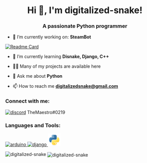 <h1 align="center">Hi 👋, I'm digitalized-snake!</h1>
<h3 align="center">A passionate Python programmer</h3>

- 🔭 I’m currently working on: **SteamBot**

[![Readme Card](https://github-readme-stats.vercel.app/api/pin/?username=digitalized-snake&repo=SteamBot&theme=github_dark)](https://github.com/digitalized-snake/SteamBot)


- 🌱 I’m currently learning **Disnake, Django, C++**

- 👨‍💻 Many of my projects are available here

- 💬 Ask me about **Python**

- 📫 How to reach me **digitalizedsnake@gmail.com**

<h3 align="left">Connect with me:</h3>
<a href="https://emoji.gg/emoji/6149_discord"><img src="https://cdn3.emoji.gg/emojis/6149_discord.png" width="15px" height="15px" alt="discord"></a> TheMaestro#0219
<p align="left">
</p>

<h3 align="left">Languages and Tools:</h3>
<p align="left"> <a href="https://www.arduino.cc/" target="_blank" rel="noreferrer"> <img src="https://cdn.worldvectorlogo.com/logos/arduino-1.svg" alt="arduino" width="40" height="40"/> </a> <a href="https://www.djangoproject.com/" target="_blank" rel="noreferrer"> <img src="https://cdn.worldvectorlogo.com/logos/django.svg" alt="django" width="40" height="40"/> </a> <a href="https://www.python.org" target="_blank" rel="noreferrer"> <img src="https://raw.githubusercontent.com/devicons/devicon/master/icons/python/python-original.svg" alt="python" width="40" height="40"/> </a> </p>

<p><img align="left" src="https://github-readme-stats.vercel.app/api/top-langs?username=digitalized-snake&theme=github_dark&show_icons=true&locale=en&layout=compact" alt="digitalized-snake" /></p>

<p>&nbsp;<img align="center" src="https://github-readme-stats.vercel.app/api?username=digitalized-snake&theme=github_dark&show_icons=true&locale=en" alt="digitalized-snake" /></p>
